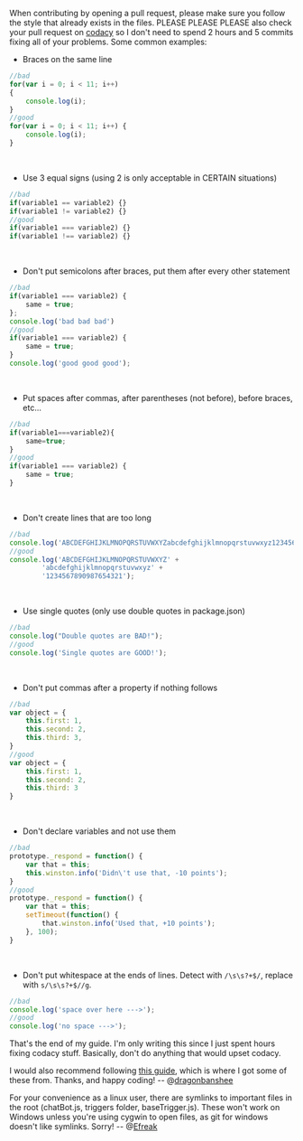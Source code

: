When contributing by opening a pull request, please make sure you follow the style that already exists in the files. PLEASE PLEASE PLEASE also check your pull request on [codacy](https://www.codacy.com/app/node-steam-chat-bot/steam-chat-bot/pullRequests?bid=2286175) so I don't need to spend 2 hours and 5 commits fixing all of your problems. Some common examples:


- Braces on the same line
```javascript
//bad
for(var i = 0; i < 11; i++)
{
    console.log(i);
}
//good
for(var i = 0; i < 11; i++) {
    console.log(i);
}
```

<br>

- Use 3 equal signs (using 2 is only acceptable in CERTAIN situations)
```javascript
//bad
if(variable1 == variable2) {}
if(variable1 != variable2) {}
//good
if(variable1 === variable2) {}
if(variable1 !== variable2) {}
```

<br>

- Don't put semicolons after braces, put them after every other statement
```javascript
//bad
if(variable1 === variable2) {
    same = true;
};
console.log('bad bad bad')
//good
if(variable1 === variable2) {
    same = true;
}
console.log('good good good');
```

<br>

- Put spaces after commas, after parentheses (not before), before braces, etc...
```javascript
//bad
if(variable1===variable2){
    same=true;
}
//good
if(variable1 === variable2) {
    same = true;
}
```

<br>

- Don't create lines that are too long
```javascript
//bad
console.log('ABCDEFGHIJKLMNOPQRSTUVWXYZabcdefghijklmnopqrstuvwxyz1234567890987654321');
//good
console.log('ABCDEFGHIJKLMNOPQRSTUVWXYZ' +
        'abcdefghijklmnopqrstuvwxyz' +
        '1234567890987654321');
```

<br>

- Use single quotes (only use double quotes in package.json)
```javascript
//bad
console.log("Double quotes are BAD!");
//good
console.log('Single quotes are GOOD!');
```

<br>

- Don't put commas after a property if nothing follows
```javascript
//bad 
var object = {
    this.first: 1,
    this.second: 2,
    this.third: 3,
}
//good
var object = {
    this.first: 1,
    this.second: 2,
    this.third: 3
}
```

<br>

- Don't declare variables and not use them
```javascript
//bad
prototype._respond = function() {
    var that = this;
    this.winston.info('Didn\'t use that, -10 points');
}
//good
prototype._respond = function() {
    var that = this;
    setTimeout(function() {
        that.winston.info('Used that, +10 points');
    }, 100);
}
```

<br>

- Don't put whitespace at the ends of lines. Detect with `/\s\s?+$/`, replace with `s/\s\s?+$//g`.
```javascript
//bad
console.log('space over here --->'); 
//good
console.log('no space --->');
```


That's the end of my guide. I'm only writing this since I just spent hours fixing codacy stuff. Basically, don't do anything that would upset codacy.

I would also recommend following [this guide](https://github.com/airbnb/javascript), which is where I got some of these from. Thanks, and happy coding!
-- @[dragonbanshee](https://github.com/dragonbanshee)

For your convenience as a linux user, there are symlinks to important files in the root (chatBot.js, triggers folder, baseTrigger.js). These won't work on Windows unless you're using cygwin to open files, as git for windows doesn't like symlinks. Sorry!
-- @[Efreak](https://github.com/Efreak)
